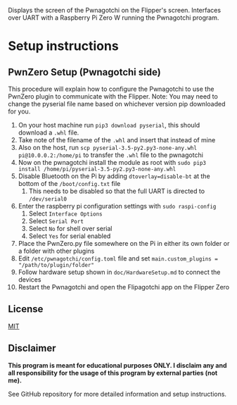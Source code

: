 Displays the screen of the Pwnagotchi on the Flipper's screen. Interfaces over UART with a Raspberry Pi Zero W running the Pwnagotchi program.

# Setup instructions
## PwnZero Setup (Pwnagotchi side)
This procedure will explain how to configure the Pwnagotchi to use the PwnZero plugin to communicate with the Flipper. Note: You may need to change the pyserial file name based on whichever version pip downloaded for you.
1. On your host machine run `pip3 download pyserial`, this should download a `.whl` file.
2. Take note of the filename of the `.whl` and insert that instead of mine
3. Also on the host, run `scp pyserial-3.5-py2.py3-none-any.whl pi@10.0.0.2:/home/pi` to transfer the `.whl` file to the pwnagotchi
4. Now on the pwnagotchi install the module as root with `sudo pip3 install /home/pi/pyserial-3.5-py2.py3-none-any.whl`
5. Disable Bluetooth on the Pi by adding ```dtoverlay=disable-bt``` at the bottom of the ```/boot/config.txt``` file
    1. This needs to be disabled so that the full UART is directed to ```/dev/serial0```
6. Enter the raspberry pi configuration settings with `sudo raspi-config`
    1. Select `Interface Options`
    2. Select `Serial Port`
    3. Select `No` for shell over serial
    4. Select `Yes` for serial enabled
6. Place the PwnZero.py file somewhere on the Pi in either its own folder or a folder with other plugins
7. Edit ```/etc/pwnagotchi/config.toml``` file and set ```main.custom_plugins = "/path/to/plugin/folder"```
8. Follow hardware setup shown in `doc/HardwareSetup.md` to connect the devices
9. Restart the Pwnagotchi and open the Flipagotchi app on the Flipper Zero

## License
[MIT](https://choosealicense.com/licenses/mit/)

## Disclaimer
<b>This program is meant for educational purposes ONLY. I disclaim any and all responsibility for the usage of this program by external parties (not me).</b>

See GitHub repository for more detailed information and setup instructions.